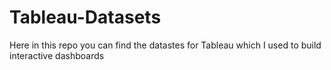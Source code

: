 # Tableau-Datasets #

Here in this repo you can find the datastes for Tableau which I used to build interactive dashboards      
 

